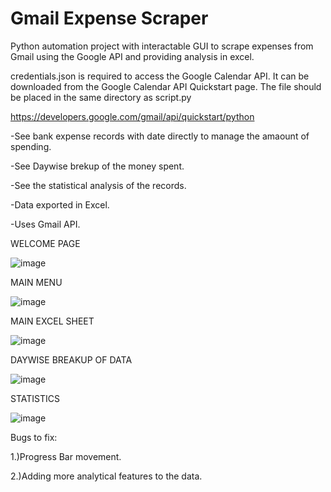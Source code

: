 ﻿# Gmail Expense Scraper

Python automation project with interactable GUI to scrape expenses from Gmail using the Google API and providing analysis in excel.

credentials.json is required to access the Google Calendar API. It can be downloaded from the Google Calendar API Quickstart page. The file should be placed in the same directory as script.py

https://developers.google.com/gmail/api/quickstart/python

-See bank expense records with date directly to manage the amaount of spending.

-See Daywise brekup of the money spent.

-See the statistical analysis of the records.

-Data exported in Excel.

-Uses Gmail API.
 
WELCOME PAGE

![image](https://github.com/theofficialvedantjoshi/Gmail-Expense-Scraper/assets/76871277/5e31bfaa-7aac-4f71-af92-1a931f419cb7)

MAIN MENU

![image](https://github.com/theofficialvedantjoshi/Gmail-Expense-Scraper/assets/76871277/e7308963-f804-4a6c-ae42-bda995baf3f8)

MAIN EXCEL SHEET

![image](https://github.com/theofficialvedantjoshi/Gmail-Expense-Scraper/assets/76871277/06bd36f6-755b-4ed0-87ff-5a23b27c28ca)

DAYWISE BREAKUP OF DATA

![image](https://github.com/theofficialvedantjoshi/Gmail-Expense-Scraper/assets/76871277/a5a992ae-89a7-417e-a133-1fe1f06d4409)

STATISTICS

![image](https://github.com/theofficialvedantjoshi/Gmail-Expense-Scraper/assets/76871277/e901eaa4-e3c5-49fa-85fd-864b926cc249)

Bugs to fix:

1.)Progress Bar movement.

2.)Adding more analytical features to the data.





